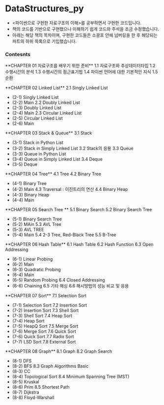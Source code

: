 # DataStructures_py
- <파이썬으로 구현한 자료구조의 이해>를 공부하면서 구현한 코드입니다.
- 책의 코드를 기반으로 구현했으나 이해하기 쉽게 코드와 주석을 조금 수정했습니다.
- 아래는 해당 책의 목차이며, 구현한 코드들은 소괄호 안에 넘버링을 한 후 해당되는 파트의 하위 목록으로 기입했습니다.

### Contesnts
\*\*CHAPTER 01 자료구조를 배우기 위한 준비*\*
1.1 자료구조와 추상데이터타입
1.2 수행시간의 분석
1.3 수행시간의 점근표기법
1.4 파이썬 언어에 대한 기본적인 지식
1.5 순환

\*\*CHAPTER 02 Linked List\*\*
2.1 Singly Linked List
  - (2-1) Singly Linked List
  - (2-2) Main
2.2 Doubly Linked List
  - (2-3) Doubly Linked List
  - (2-4) Main
2.3 Circular Linked List
  - (2-5) Circular Linked List
  - (2-6) Main

\*\*CHAPTER 03 Stack & Queue\*\*
3.1 Stack
  - (3-1) Stack in Python List
  - (3-2) Stack in Simply Linked List
3.2 Stack의 응용
3.3 Queue
  - (3-3) Queue in Python List
  - (3-4) Queue in Simply Linked List
3.4 Deque
  - (3-5) Deque


\*\*CHAPTER 04 Tree\*\*
4.1 Tree
4.2 Binary Tree
  - (4-1) Binary Tree
  - (4-2) Main
4.3 Traversal : 이진트리의 연산
4.4 Binary Heap
  - (4-3) Binary Heap
  - (4-4) Main


\*\*CHAPTER 05 Search Tree \*\*
5.1 Binary Search
5.2 Binary Search Tree
  - (5-1) Binary Search Tree
  - (5-2) MAin
5.3 AVL Tree
  - (5-3) AVL TREE
  - (5-4) Main
5.4 2-3 Tree, Red-Black Tree
5.5 B-Tree


\*\*CHAPTER 06 Hash Table\*\*
6.1 Hash Table
6.2 Hash Function
6.3 Open Addressing
  - (6-1) Linear Probing
  - (6-2) Main
  - (6-3) Quadratic Probing
  - (6-4) Main 
  - (6-5) Random Probing 
6.4 Closed Addressing
  - (6-6) Chaining
6.5 기타 해싱
6.6 해시방법의 성능 비교 및 응용

\*\*CHAPTER 07 Sort\*\*
7.1 Selection Sort
  - (7-1) Selection Sort
7.2 Insertion Sort
  - (7-2) Insertion Sort
7.3 Shell Sort
  - (7-3) Shell Sort
7.4 Heap Sort
  - (7-4) Heap Sort
  - (7-5) HeapQ Sort
7.5 Merge Sort
  - (7-6) Merge Sort
7.6 Quick Sort
  - (7-6) Quick Sort
7.7 Radix Sort
  - (7-7) LSD Sort
7.8 External Sort

\*\*CHAPTER 08 Graph\*\*
8.1 Graph
8.2 Graph Search
  - (8-1) DFS
  - (8-2) BFS
8.3 Graph Algorithms Basic
  - (8-3) CC
  - (8-4) Topological Sort
8.4 Minimum Spanning Tree (MST)
  - (8-5) Kruskal
  - (8-6) Prim
8.5 Shortest Path
  - (8-7) Dijkstra
  - (8-8) Floyd-Warshall
 
